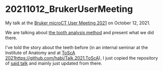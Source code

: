 # 20211012_BrukerUserMeeting

My talk at the [Bruker microCT User Meeting 2021](https://www.bruker.com/en/news-and-events/events/microCT_user_meeting_2021.html) on October 12, 2021.

We are talking about [the tooth analysis method](https://habi.github.io/zmk-tooth-cohort-method-manuscript/) and present what we did there.

I've told the story about the teeth before (in an internal seminar at the Institute of Anatomy and at [ToScA 2021]()https://github.com/habi/Talk.2021.ToScA), I just copied the repository of [said talk](https://github.com/habi/Talk.2021.ToScA) and mainly just updated from there.
